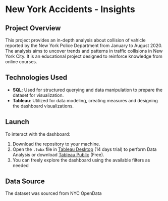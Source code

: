  # New York Accidents - Insights
 
## Project Overview
This project provides an in-depth analysis about collision of vahicle reported by the New York Police Department from January to August 2020. The analysis aims to uncover trends and patterns in traffic collisions in New York City. It is an educational project designed to reinforce knowledge from online courses.

## Technologies Used
- **SQL**: Used for structured querying and data manipulation to prepare the dataset for visualization.
- **Tableau**: Utilized for data modeling, creating measures and designing the dashboard visualizations.

## Launch
To interact with the dashboard:
1. Download the repository to your machine.
2. Open the `.twbx` file in [Tableau Desktop](https://www.tableau.com/products/desktop/download) (14 days trial) to perform Data Analysis or download [Tableau Public](https://www.tableau.com/products/public/download) (Free).
3. You can freely explore the dashboard using the available filters as needed

## Data Source

The dataset was sourced from NYC OpenData
